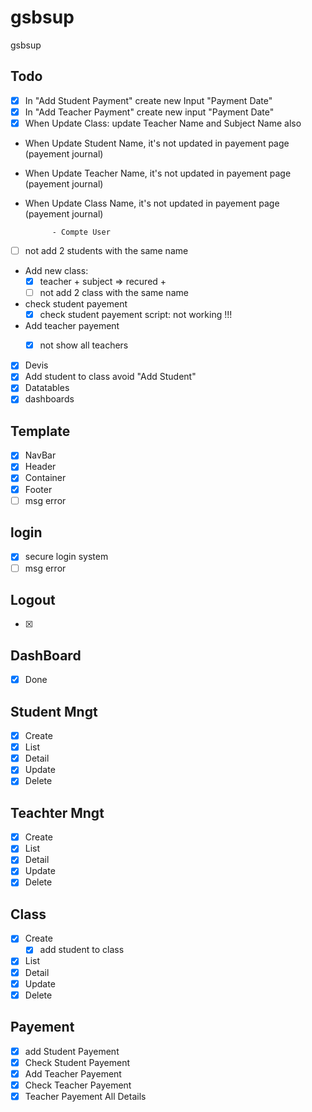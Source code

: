 # gsbsup
gsbsup

## Todo
- [x] In "Add Student Payment" create new Input "Payment Date"
- [x] In "Add Teacher Payment" create new input "Payment Date"
- [x] When Update Class: update Teacher Name and Subject Name also

- When Update Student Name, it's not updated in payement page (payement journal)
- When Update Teacher Name, it's not updated in payement page (payement journal)
- When Update Class Name, it's not updated in payement page (payement journal)

			- Compte User


- [ ] not add 2 students with the same name
- Add new class:
  - [x] teacher + subject => recured +
  - [ ] not add 2 class with the same name
- check student payement
  - [x] check student payement script:  not working !!!
- Add teacher payement
  - [x] not show all teachers



- [x] Devis
- [x] Add student to class avoid "Add Student"
- [x] Datatables
- [x] dashboards

## Template
- [x] NavBar
- [x] Header
- [x] Container
- [x] Footer
- [ ] msg error

## login
- [x] secure login system
- [ ] msg error

## Logout
- [x]

## DashBoard
- [x] Done

## Student Mngt
- [x] Create
- [x] List
- [x] Detail
- [x] Update
- [x] Delete

## Teachter Mngt
- [x] Create
- [x] List
- [x] Detail
- [x] Update
- [x] Delete

## Class
- [x] Create
  - [x] add student to class
- [x] List
- [x] Detail
- [x] Update
- [x] Delete

## Payement
- [x] add Student Payement
- [x] Check Student Payement
- [x] Add Teacher Payement
- [x] Check Teacher Payement
- [x] Teacher Payement All Details
